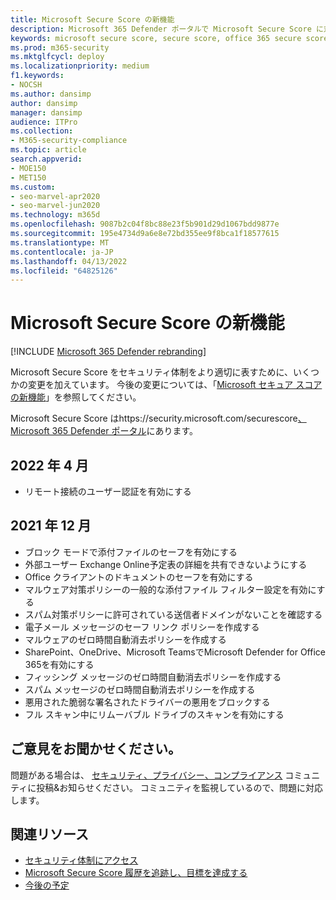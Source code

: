 ```yaml
---
title: Microsoft Secure Score の新機能
description: Microsoft 365 Defender ポータルで Microsoft Secure Score に対して行った新しい変更について説明します。
keywords: microsoft secure score, secure score, office 365 secure score, microsoft security score, Microsoft 365 Defender portal
ms.prod: m365-security
ms.mktglfcycl: deploy
ms.localizationpriority: medium
f1.keywords:
- NOCSH
ms.author: dansimp
author: dansimp
manager: dansimp
audience: ITPro
ms.collection:
- M365-security-compliance
ms.topic: article
search.appverid:
- MOE150
- MET150
ms.custom:
- seo-marvel-apr2020
- seo-marvel-jun2020
ms.technology: m365d
ms.openlocfilehash: 9087b2c04f8bc88e23f5b901d29d1067bdd9877e
ms.sourcegitcommit: 195e4734d9a6e8e72bd355ee9f8bca1f18577615
ms.translationtype: MT
ms.contentlocale: ja-JP
ms.lasthandoff: 04/13/2022
ms.locfileid: "64825126"
---
```

# <a name="whats-new-in-microsoft-secure-score"></a>Microsoft Secure Score の新機能

[!INCLUDE [Microsoft 365 Defender rebranding](../includes/microsoft-defender.md)]

Microsoft Secure Score をセキュリティ体制をより適切に表すために、いくつかの変更を加えています。 今後の変更については、「[Microsoft セキュア スコアの新機能](microsoft-secure-score-whats-coming.md)」を参照してください。

Microsoft Secure Score はhttps://security.microsoft.com/securescore[、Microsoft 365 Defender ポータル](microsoft-365-defender.md#the-microsoft-365-defender-portal)にあります。

## <a name="april-2022"></a>2022 年 4 月

- リモート接続のユーザー認証を有効にする

## <a name="december-2021"></a>2021 年 12 月

- ブロック モードで添付ファイルのセーフを有効にする
- 外部ユーザー Exchange Online予定表の詳細を共有できないようにする
- Office クライアントのドキュメントのセーフを有効にする
- マルウェア対策ポリシーの一般的な添付ファイル フィルター設定を有効にする
- スパム対策ポリシーに許可されている送信者ドメインがないことを確認する
- 電子メール メッセージのセーフ リンク ポリシーを作成する
- マルウェアのゼロ時間自動消去ポリシーを作成する
- SharePoint、OneDrive、Microsoft TeamsでMicrosoft Defender for Office 365を有効にする
- フィッシング メッセージのゼロ時間自動消去ポリシーを作成する
- スパム メッセージのゼロ時間自動消去ポリシーを作成する
- 悪用された脆弱な署名されたドライバーの悪用をブロックする
- フル スキャン中にリムーバブル ドライブのスキャンを有効にする

## <a name="we-want-to-hear-from-you"></a>ご意見をお聞かせください。

問題がある場合は、 [セキュリティ、プライバシー、コンプライアンス](https://techcommunity.microsoft.com/t5/Security-Privacy-Compliance/bd-p/security_privacy) コミュニティに投稿&お知らせください。 コミュニティを監視しているので、問題に対応します。

## <a name="related-resources"></a>関連リソース

- [セキュリティ体制にアクセス](microsoft-secure-score-improvement-actions.md)
- [Microsoft Secure Score 履歴を追跡し、目標を達成する](microsoft-secure-score-history-metrics-trends.md)
- [今後の予定](microsoft-secure-score-whats-coming.md)

